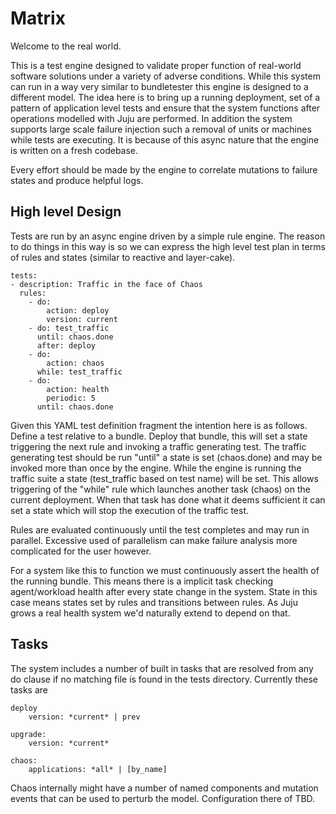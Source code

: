 Matrix
======

Welcome to the real world.

This is a test engine designed to validate proper function of real-world
software solutions under a variety of adverse conditions. While this system can
run in a way very similar to bundletester this engine is designed to a
different model. The idea here is to bring up a running deployment, set of a
pattern of application level tests and ensure that the system functions after
operations modelled with Juju are performed. In addition the system supports
large scale failure injection such a removal of units or machines while tests
are executing. It is because of this async nature that the engine is written on
a fresh codebase.

Every effort should be made by the engine to correlate mutations to failure
states and produce helpful logs.

High level Design
------------------

Tests are run by an async engine driven by a simple rule engine. The reason to
do things in this way is so we can express the high level test plan in terms of
rules and states (similar to reactive and layer-cake).

    tests:
    - description: Traffic in the face of Chaos
      rules:
        - do:
            action: deploy
            version: current
        - do: test_traffic
          until: chaos.done
          after: deploy
        - do:
            action: chaos
          while: test_traffic
        - do:
            action: health
            periodic: 5
          until: chaos.done

Given this YAML test definition fragment the intention here is as follows.
Define a test relative to a bundle. Deploy that bundle, this will set a state
triggering the next rule and invoking a traffic generating test. The traffic
generating test should be run "until" a state is set (chaos.done) and may be
invoked more than once by the engine. While the engine is running the traffic
suite a state (test_traffic based on test name) will be set. This allows
triggering of the "while" rule which launches another task (chaos) on the
current deployment. When that task has done what it deems sufficient it can set
a state which will stop the execution of the traffic test. 

Rules are evaluated continuously until the test completes and may run in
parallel. Excessive used of parallelism can make failure analysis more
complicated for the user however.


For a system like this to function we must continuously assert the health of
the running bundle. This means there is a implicit task checking agent/workload
health after every state change in the system. State in this case means states
set by rules and transitions between rules. As Juju grows a real health system
we'd naturally extend to depend on that.


Tasks
-----

The system includes a number of built in tasks that are resolved from any do
clause if no matching file is found in the tests directory. Currently these tasks are

    deploy
        version: *current* | prev

    upgrade:
        version: *current*

    chaos:
        applications: *all* | [by_name]

Chaos internally might have a number of named components and mutation events
that can be used to perturb the model. Configuration there of TBD.



